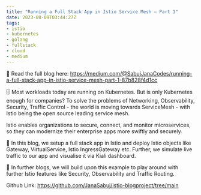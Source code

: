 ```yaml
---
title: "Running a Full Stack App in Istio Service Mesh — Part 1"
date: 2023-08-09T03:44:27Z
tags:
- istio
- kubernetes
- golang
- fullstack
- cloud
- medium
---
```

📖 Read the full blog here: https://medium.com/@SabujJanaCodes/running-a-full-stack-app-in-istio-service-mesh-part-1-87b828f4d1cc

🗄 Most workloads today are running on Kubernetes. But is only Kubernetes enough for companies? To solve the problems of Networking, Observability, Security, Traffic Control - the world is moving towards ServiceMesh - with Istio being the open source leading service mesh.

Istio enables organizations to secure, connect, and monitor microservices, so they can modernize their enterprise apps more swiftly and securely.

🎯 In this blog, we setup a full stack app in Istio and deploy Istio objects like Gateway, VirtualService, Istio IngressGateway etc. Further, we simulate live traffic to our app and visualise it via Kiali dashboard.

🌋 In further blogs, we will build upon this example to play around with further Istio features like Security, Observability and Traffic Routing.

Github Link: https://github.com/JanaSabuj/istio-blogproject/tree/main

